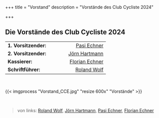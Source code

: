 +++
title = "Vorstand"
description = "Vorstände des Club Cycliste 2024"

+++

## Die Vorstände des Club Cycliste 2024

|                         |                                                       |
| :---------------------- | ----------------:                                     |
| **1. Vorsitzender:**    | [Pasi Echner](../../../de/authors/pasi-echner/)       |
| **2. Vorsitzender:**  &nbsp;&nbsp;&nbsp;&nbsp;&nbsp;&nbsp;&nbsp;&nbsp;&nbsp;&nbsp;&nbsp;&nbsp;  | [Jörn Hartmann](../../../de/authors/joern-hartmann/)     |
| **Kassierer:**          | [Florian Echner](../../../de/authors/flo-echner/)     |
| **Schriftführer:**      | [Roland Wolf](../../../de/authors/roland-wolf/)       |

&nbsp;

{{< imgprocess "Vorstand_CCE.jpg" "resize 600x" "Vorstände" >}}

&nbsp;
> von links: [Roland Wolf](../../../de/authors/roland-wolf/), [Jörn Hartmann](../../../de/authors/joern-hartmann/), [Pasi Echner](../../../de/authors/pasi-echner/), [Florian Echner](../../../de/authors/flo-echner/)

